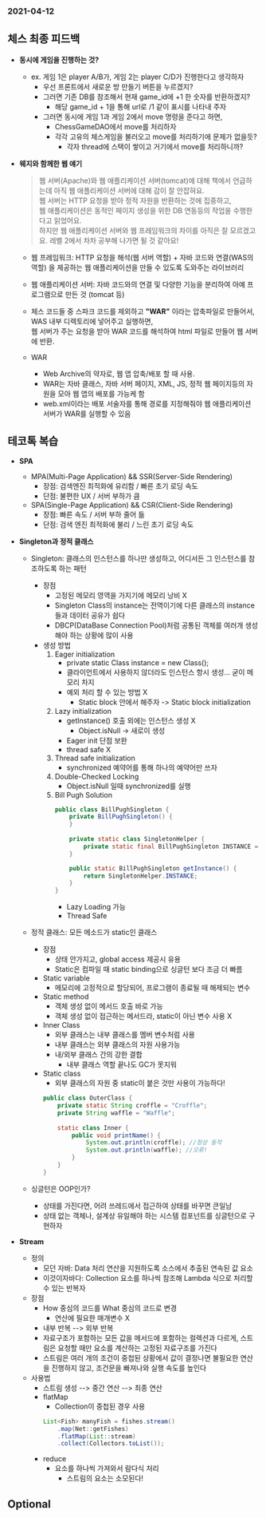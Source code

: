 ### 2021-04-12

## 체스 최종 피드백
- __동시에 게임을 진행하는 것?__
    - ex. 게임 1은 player A/B가, 게임 2는 player C/D가 진행한다고 생각하자
        - 우선 프론트에서 새로운 방 만들기 버튼을 누르겠지?
        - 그러면 기존 DB를 참조해서 현재 game_id에 +1 한 숫자를 반환하겠지?
            - 해당 game_id + 1을 통해 url로 /1 같이 표시를 나타내 주자
        - 그러면 동시에 게임 1과 게임 2에서 move 명령을 준다고 하면,
            - ChessGameDAO에서 move를 처리하자
            - 각각 고유의 체스게임을 불러오고 move를 처리하기에 문제가 없을듯?
                - 각자 thread에 스택이 쌓이고 거기에서 move를 처리하니까?
                
- __웨지와 함께한 웹 얘기__
    > 웹 서버(Apache)와 웹 애플리케이션 서버(tomcat)에 대해 책에서 언급하는데 아직 웹 애플리케이션 서버에 대해 감이 잘 안잡혀요.  
      웹 서버는 HTTP 요청을 받아 정적 자원을 반환하는 것에 집중하고,  
      웹 애플리케이션은 동적인 페이지 생성을 위한 DB 연동등의 작업을 수행한다고 읽었어요.  
      하지만 웹 애플리케이션 서버와 웹 프레임워크의 차이를 아직은 잘 모르겠고요. 레벨 2에서 차차 공부해 나가면 될 것 같아요!  

    - 웹 프레임워크: HTTP 요청을 해석(웹 서버 역할) + 자바 코드와 연결(WAS의 역할) 을 제공하는 웹 애플리케이션을 만들 수 있도록 도와주는 라이브러리
    - 웹 애플리케이션 서버: 자바 코드와의 연결 및 다양한 기능을 분리하여 아예 프로그램으로 만든 것 (tomcat 등)
    
    - 체스 코드들 중 스파크 코드를 제외하고 __"WAR"__ 이라는 압축파일로 만들어서,  
      WAS 내부 디렉토리에 넣어주고 실행하면,  
      웹 서버가 주는 요청을 받아 WAR 코드를 해석하여 html 파일로 만들어 웹 서버에 반환. 
      
    - WAR
        - Web Archive의 약자로, 웹 앱 압축/배포 할 때 사용. 
        - WAR는 자바 클래스, 자바 서버 페이지, XML, JS, 정적 웹 페이지등의 자원을 모아 웹 앱의 배포를 가능케 함
        - web.xml이라는 배포 서술자를 통해 경로를 지정해줘야 웹 애플리케이션 서버가 WAR를 실행할 수 있음

## 테코톡 복습
- __SPA__
    - MPA(Multi-Page Application) && SSR(Server-Side Rendering)
        - 장점: 검색엔진 최적화에 유리함 / 빠른 초기 로딩 속도
        - 단점: 불편한 UX / 서버 부하가 큼
    - SPA(Single-Page Application) && CSR(Client-Side Rendering)
        - 장점: 빠른 속도 / 서버 부하 줄어 듦
        - 단점: 검색 엔진 최적화에 불리 / 느린 초기 로딩 속도

- __Singleton과 정적 클래스__
    - Singleton: 클래스의 인스턴스를 하나만 생성하고, 어디서든 그 인스턴스를 참조하도록 하는 패턴
        - 장점
            - 고정된 메모리 영역을 가지기에 메모리 낭비 X
            - Singleton Class의 instance는 전역이기에 다른 클래스의 instance들과 데이터 공유가 쉽다
            - DBCP(DataBase Connection Pool)처럼 공통된 객체를 여러개 생성해야 하는 상황에 많이 사용
        - 생성 방법
            1. Eager initialization
                - private static Class instance = new Class();
                - 클라이언트에서 사용하지 않더라도 인스턴스 항시 생성... 굳이 메모리 차지
                - 예외 처리 할 수 있는 방법 X
                    - Static block 안에서 해주자 -> Static block initialization
            2. Lazy initialization
                - getInstance() 호출 외에는 인스턴스 생성 X
                    - Object.isNull -> 새로이 생성
                - Eager init 단점 보완
                - thread safe X
            3. Thread safe initialization
                - synchronized 예약어를 통해 하나의 예약어만 쓰자
            4. Double-Checked Locking
                - Object.isNull 일때 synchronized를 실행
            5. Bill Pugh Solution
                ``` Java
                public class BillPughSingleton {
                    private BillPughSingleton() {
                    }
                    
                    private static class SingletonHelper {
                        private static final BillPughSingleton INSTANCE = new BillPughSingleton();
                    }
               
                    public static BillPughSingleton getInstance() {
                        return SingletonHelper.INSTANCE;
                    }
                }
                ```
                - Lazy Loading 가능
                - Thread Safe

    - 정적 클래스: 모든 메소드가 static인 클래스
        - 장점
            - 상태 안가지고, global access 제공시 유용
            - Static은 컴파일 때 static binding으로 싱글턴 보다 조금 더 빠름
        - Static variable
            - 메모리에 고정적으로 할당되어, 프로그램이 종료될 때 해제되는 변수
        - Static method
            - 객체 생성 없이 메서드 호출 바로 가능
            - 객체 생성 없이 접근하는 메서드라, static이 아닌 변수 사용 X
        - Inner Class
            - 외부 클래스는 내부 클래스를 멤버 변수처럼 사용
            - 내부 클래스는 외부 클래스의 자원 사용가능
            - 내/외부 클래스 간의 강한 결합
                - 내부 클래스 역할 끝나도 GC가 못지워
        - Static class
            - 외부 클래스의 자원 중 static이 붙은 것만 사용이 가능하다!
            ``` Java
            public class OuterClass {
                private static String croffle = "Croffle";
                private String waffle = "Waffle";
                
                static class Inner {
                    public void printName() {
                        System.out.println(croffle); //정상 동작
                        System.out.println(waffle); //오류!
                    }
                }
            }
            ```

    - 싱글턴은 OOP인가?
        - 상태를 가진다면, 어려 쓰레드에서 접근하여 상태를 바꾸면 큰일남
        - 상태 없는 객체나, 설계상 유일해야 하는 시스템 컴포넌트를 싱글턴으로 구현하자

- __Stream__
    - 정의
        - 모던 자바: Data 처리 연산을 지원하도록 소스에서 추출된 연속된 값 요소
        - 이것이자바다: Collection 요소를 하나씩 참조해 Lambda 식으로 처리할 수 있는 반복자
    - 장점
        - How 중심의 코드를 What 중심의 코드로 변경
            - 연산에 필요한 매개변수 X
        - 내부 반복 --> 외부 반복
        - 자료구조가 포함하는 모든 값을 메서드에 포함하는 컬렉션과 다르게, 스트림은 요청할 때만 요소를 계산하는 고정된 자료구조를 가진다
        - 스트림은 여러 개의 조건이 중첩된 상황에서 값이 결정나면 불필요한 연산을 진행하지 않고, 조건문을 빠져나와 실행 속도를 높인다
    - 사용법
        - 스트림 생성 --> 중간 연산 --> 최종 연산
        - flatMap
            - Collection이 중첩된 경우 사용
            ``` Java
            List<Fish> manyFish = fishes.stream()
                .map(Net::getFishes)
                .flatMap(List::stream)
                .collect(Collectors.toList());
            ```
        - reduce
            - 요소를 하나씩 가져와서 람다식 처리
                - 스트림의 요소는 소모된다!
                
## Optional